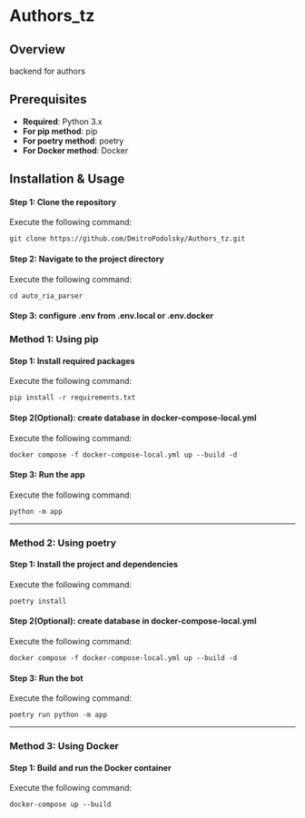 # Authors_tz

## Overview

backend for authors

## Prerequisites

- **Required**: Python 3.x
- **For pip method**: pip
- **For poetry method**: poetry
- **For Docker method**: Docker

## Installation & Usage

#### Step 1: Clone the repository
Execute the following command:
```
git clone https://github.com/DmitroPodolsky/Authors_tz.git
```

#### Step 2: Navigate to the project directory
Execute the following command:
```
cd auto_ria_parser
```

#### Step 3: configure .env from .env.local or .env.docker

### Method 1: Using pip

#### Step 1: Install required packages
Execute the following command:
```
pip install -r requirements.txt
```

#### Step 2(Optional): create database in docker-compose-local.yml
Execute the following command:
```
docker compose -f docker-compose-local.yml up --build -d
```

#### Step 3: Run the app
Execute the following command:
```
python -m app
```

---

### Method 2: Using poetry

#### Step 1: Install the project and dependencies
Execute the following command:
```
poetry install
```

#### Step 2(Optional): create database in docker-compose-local.yml
Execute the following command:
```
docker compose -f docker-compose-local.yml up --build -d
```

#### Step 3: Run the bot
Execute the following command:
```
poetry run python -m app
```

---

### Method 3: Using Docker

#### Step 1: Build and run the Docker container
Execute the following command:
```
docker-compose up --build
```
